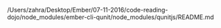 /Users/zahra/Desktop/Ember/07-11-2016/code-reading-dojo/node_modules/ember-cli-qunit/node_modules/qunitjs/README.md